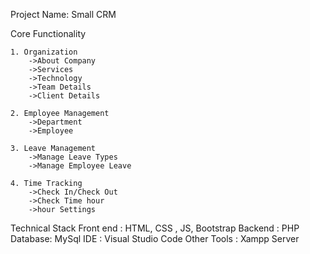 Project Name: Small CRM  
 
Core Functionality

    1. Organization
        ->About Company
        ->Services
        ->Technology
        ->Team Details
        ->Client Details
 
    2. Employee Management
        ->Department
        ->Employee
 
    3. Leave Management
        ->Manage Leave Types
        ->Manage Employee Leave
 
    4. Time Tracking
        ->Check In/Check Out
        ->Check Time hour
        ->hour Settings
 
Technical Stack
    Front end : HTML, CSS , JS, Bootstrap
    Backend : PHP
    Database: MySql
    IDE : Visual Studio Code
    Other Tools : Xampp Server
